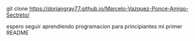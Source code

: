 
 git clone https://doriangray77.github.io/Marcelo-Vazquez-Ponce-Amigo-Sectreto/
 
 espero seguir aprendiendo programacion para principiantes
 mi primer README 
